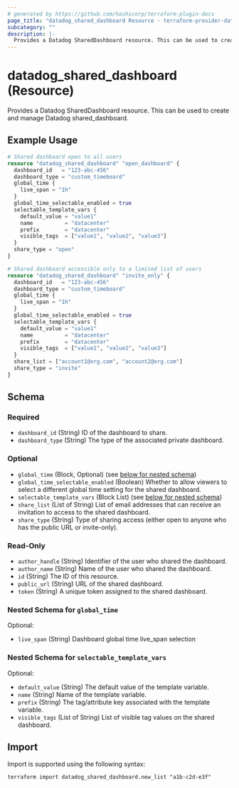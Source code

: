 ```yaml
---
# generated by https://github.com/hashicorp/terraform-plugin-docs
page_title: "datadog_shared_dashboard Resource - terraform-provider-datadog"
subcategory: ""
description: |-
  Provides a Datadog SharedDashboard resource. This can be used to create and manage Datadog shared_dashboard.
---
```


# datadog_shared_dashboard (Resource)

Provides a Datadog SharedDashboard resource. This can be used to create and manage Datadog shared_dashboard.

## Example Usage

```terraform
# Shared dashboard open to all users
resource "datadog_shared_dashboard" "open_dashboard" {
  dashboard_id   = "123-abc-456"
  dashboard_type = "custom_timeboard"
  global_time {
    live_span = "1h"
  }
  global_time_selectable_enabled = true
  selectable_template_vars {
    default_value = "value1"
    name          = "datacenter"
    prefix        = "datacenter"
    visible_tags  = ["value1", "value2", "value3"]
  }
  share_type = "open"
}

# Shared dashboard accessible only to a limited list of users
resource "datadog_shared_dashboard" "invite_only" {
  dashboard_id   = "123-abc-456"
  dashboard_type = "custom_timeboard"
  global_time {
    live_span = "1h"
  }
  global_time_selectable_enabled = true
  selectable_template_vars {
    default_value = "value1"
    name          = "datacenter"
    prefix        = "datacenter"
    visible_tags  = ["value1", "value2", "value3"]
  }
  share_list = ["account1@org.com", "account2@org.com"]
  share_type = "invite"
}
```

<!-- schema generated by tfplugindocs -->
## Schema

### Required

- `dashboard_id` (String) ID of the dashboard to share.
- `dashboard_type` (String) The type of the associated private dashboard.

### Optional

- `global_time` (Block, Optional) (see [below for nested schema](#nestedblock--global_time))
- `global_time_selectable_enabled` (Boolean) Whether to allow viewers to select a different global time setting for the shared dashboard.
- `selectable_template_vars` (Block List) (see [below for nested schema](#nestedblock--selectable_template_vars))
- `share_list` (List of String) List of email addresses that can receive an invitation to access to the shared dashboard.
- `share_type` (String) Type of sharing access (either open to anyone who has the public URL or invite-only).

### Read-Only

- `author_handle` (String) Identifier of the user who shared the dashboard.
- `author_name` (String) Name of the user who shared the dashboard.
- `id` (String) The ID of this resource.
- `public_url` (String) URL of the shared dashboard.
- `token` (String) A unique token assigned to the shared dashboard.

<a id="nestedblock--global_time"></a>
### Nested Schema for `global_time`

Optional:

- `live_span` (String) Dashboard global time live_span selection


<a id="nestedblock--selectable_template_vars"></a>
### Nested Schema for `selectable_template_vars`

Optional:

- `default_value` (String) The default value of the template variable.
- `name` (String) Name of the template variable.
- `prefix` (String) The tag/attribute key associated with the template variable.
- `visible_tags` (List of String) List of visible tag values on the shared dashboard.

## Import

Import is supported using the following syntax:

```shell
terraform import datadog_shared_dashboard.new_list "a1b-c2d-e3f"
```

